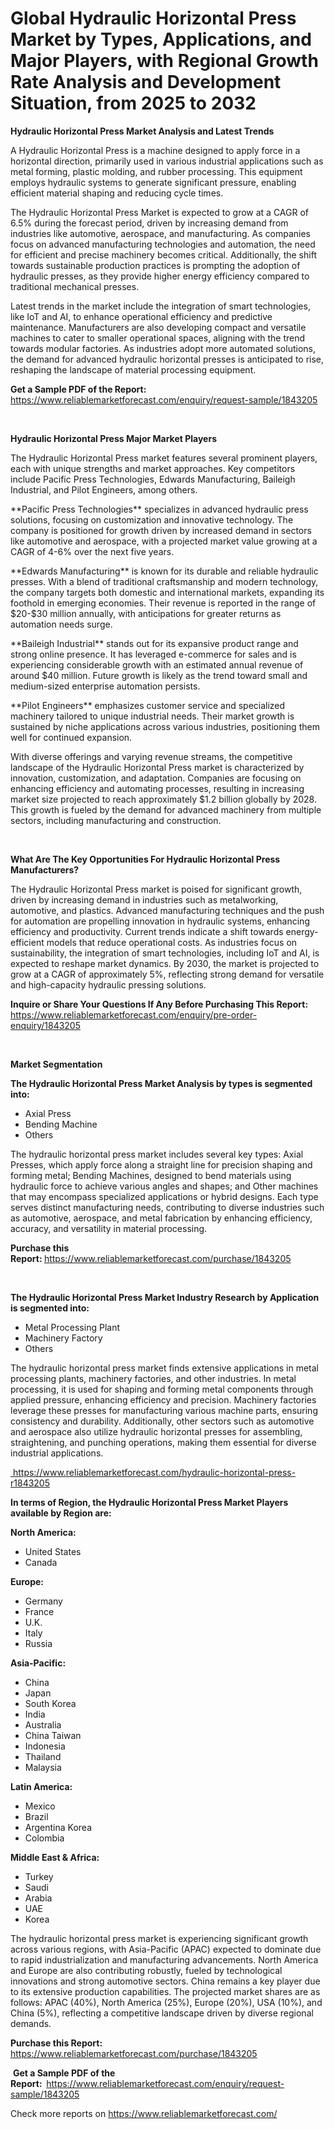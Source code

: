 <p><h1>Global Hydraulic Horizontal Press Market by Types, Applications, and Major Players, with Regional Growth Rate Analysis and Development Situation, from 2025 to 2032</h1></p><p><strong>Hydraulic Horizontal Press Market Analysis and Latest Trends</strong></p>
<p><p>A Hydraulic Horizontal Press is a machine designed to apply force in a horizontal direction, primarily used in various industrial applications such as metal forming, plastic molding, and rubber processing. This equipment employs hydraulic systems to generate significant pressure, enabling efficient material shaping and reducing cycle times.</p><p>The Hydraulic Horizontal Press Market is expected to grow at a CAGR of 6.5% during the forecast period, driven by increasing demand from industries like automotive, aerospace, and manufacturing. As companies focus on advanced manufacturing technologies and automation, the need for efficient and precise machinery becomes critical. Additionally, the shift towards sustainable production practices is prompting the adoption of hydraulic presses, as they provide higher energy efficiency compared to traditional mechanical presses.</p><p>Latest trends in the market include the integration of smart technologies, like IoT and AI, to enhance operational efficiency and predictive maintenance. Manufacturers are also developing compact and versatile machines to cater to smaller operational spaces, aligning with the trend towards modular factories. As industries adopt more automated solutions, the demand for advanced hydraulic horizontal presses is anticipated to rise, reshaping the landscape of material processing equipment.</p></p>
<p><strong>Get a Sample PDF of the Report:&nbsp;</strong> <a href="https://www.reliablemarketforecast.com/enquiry/request-sample/1843205?utm_campaign=2332&utm_medium=2&utm_source=Github&utm_content=ia&utm_term=22022025&utm_id=hydraulic-horizontal-press">https://www.reliablemarketforecast.com/enquiry/request-sample/1843205</a></p>
<p>&nbsp;</p>
<p><strong>Hydraulic Horizontal Press Major Market Players</strong></p>
<p><p>The Hydraulic Horizontal Press market features several prominent players, each with unique strengths and market approaches. Key competitors include Pacific Press Technologies, Edwards Manufacturing, Baileigh Industrial, and Pilot Engineers, among others.</p><p>**Pacific Press Technologies** specializes in advanced hydraulic press solutions, focusing on customization and innovative technology. The company is positioned for growth driven by increased demand in sectors like automotive and aerospace, with a projected market value growing at a CAGR of 4-6% over the next five years.</p><p>**Edwards Manufacturing** is known for its durable and reliable hydraulic presses. With a blend of traditional craftsmanship and modern technology, the company targets both domestic and international markets, expanding its foothold in emerging economies. Their revenue is reported in the range of $20-$30 million annually, with anticipations for greater returns as automation needs surge.</p><p>**Baileigh Industrial** stands out for its expansive product range and strong online presence. It has leveraged e-commerce for sales and is experiencing considerable growth with an estimated annual revenue of around $40 million. Future growth is likely as the trend toward small and medium-sized enterprise automation persists.</p><p>**Pilot Engineers** emphasizes customer service and specialized machinery tailored to unique industrial needs. Their market growth is sustained by niche applications across various industries, positioning them well for continued expansion.</p><p>With diverse offerings and varying revenue streams, the competitive landscape of the Hydraulic Horizontal Press market is characterized by innovation, customization, and adaptation. Companies are focusing on enhancing efficiency and automating processes, resulting in increasing market size projected to reach approximately $1.2 billion globally by 2028. This growth is fueled by the demand for advanced machinery from multiple sectors, including manufacturing and construction.</p></p>
<p>&nbsp;</p>
<p><strong>What Are The Key Opportunities For Hydraulic Horizontal Press Manufacturers?</strong></p>
<p><p>The Hydraulic Horizontal Press market is poised for significant growth, driven by increasing demand in industries such as metalworking, automotive, and plastics. Advanced manufacturing techniques and the push for automation are propelling innovation in hydraulic systems, enhancing efficiency and productivity. Current trends indicate a shift towards energy-efficient models that reduce operational costs. As industries focus on sustainability, the integration of smart technologies, including IoT and AI, is expected to reshape market dynamics. By 2030, the market is projected to grow at a CAGR of approximately 5%, reflecting strong demand for versatile and high-capacity hydraulic pressing solutions.</p></p>
<p><strong>Inquire or Share Your Questions If Any Before Purchasing This Report:</strong> <a href="https://www.reliablemarketforecast.com/enquiry/pre-order-enquiry/1843205?utm_campaign=2332&utm_medium=2&utm_source=Github&utm_content=ia&utm_term=22022025&utm_id=hydraulic-horizontal-press">https://www.reliablemarketforecast.com/enquiry/pre-order-enquiry/1843205</a></p>
<p>&nbsp;</p>
<p><strong>Market Segmentation</strong></p>
<p><strong>The Hydraulic Horizontal Press Market Analysis by types is segmented into:</strong></p>
<p><ul><li>Axial Press</li><li>Bending Machine</li><li>Others</li></ul></p>
<p><p>The hydraulic horizontal press market includes several key types: Axial Presses, which apply force along a straight line for precision shaping and forming metal; Bending Machines, designed to bend materials using hydraulic force to achieve various angles and shapes; and Other machines that may encompass specialized applications or hybrid designs. Each type serves distinct manufacturing needs, contributing to diverse industries such as automotive, aerospace, and metal fabrication by enhancing efficiency, accuracy, and versatility in material processing.</p></p>
<p><strong>Purchase this Report:&nbsp;</strong><a href="https://www.reliablemarketforecast.com/purchase/1843205?utm_campaign=2332&utm_medium=2&utm_source=Github&utm_content=ia&utm_term=22022025&utm_id=hydraulic-horizontal-press">https://www.reliablemarketforecast.com/purchase/1843205</a></p>
<p>&nbsp;</p>
<p><strong>The Hydraulic Horizontal Press Market Industry Research by Application is segmented into:</strong></p>
<p><ul><li>Metal Processing Plant</li><li>Machinery Factory</li><li>Others</li></ul></p>
<p><p>The hydraulic horizontal press market finds extensive applications in metal processing plants, machinery factories, and other industries. In metal processing, it is used for shaping and forming metal components through applied pressure, enhancing efficiency and precision. Machinery factories leverage these presses for manufacturing various machine parts, ensuring consistency and durability. Additionally, other sectors such as automotive and aerospace also utilize hydraulic horizontal presses for assembling, straightening, and punching operations, making them essential for diverse industrial applications.</p></p>
<p><a href="https://www.reliablemarketforecast.com/hydraulic-horizontal-press-r1843205?utm_campaign=2332&utm_medium=2&utm_source=Github&utm_content=ia&utm_term=22022025&utm_id=hydraulic-horizontal-press">&nbsp;https://www.reliablemarketforecast.com/hydraulic-horizontal-press-r1843205</a></p>
<p><strong>In terms of Region, the Hydraulic Horizontal Press Market Players available by Region are:</strong></p>
<p>
    <p> <strong> North America: </strong>
        <ul>
            <li>United States</li>
            <li>Canada</li>
        </ul>
        </p> 
    <p> <strong> Europe: </strong>
        <ul>
            <li>Germany</li>
            <li>France</li>
            <li>U.K.</li>
            <li>Italy</li>
            <li>Russia</li>
        </ul>
        </p> 
    <p> <strong> Asia-Pacific: </strong>
        <ul>
            <li>China</li>
            <li>Japan</li>
            <li>South Korea</li>
            <li>India</li>
            <li>Australia</li>
            <li>China Taiwan</li>
            <li>Indonesia</li>
            <li>Thailand</li>
            <li>Malaysia</li>
        </ul>
        </p> 
    <p> <strong> Latin America: </strong>
        <ul>
            <li>Mexico</li>
            <li>Brazil</li>
            <li>Argentina Korea</li>
            <li>Colombia</li>
        </ul>
        </p> 
    <p> <strong> Middle East & Africa: </strong>
        <ul>
            <li>Turkey</li>
            <li>Saudi</li>
            <li>Arabia</li>
            <li>UAE</li>
            <li>Korea</li>
        </ul>
    </p>
    </p>
<p><p>The hydraulic horizontal press market is experiencing significant growth across various regions, with Asia-Pacific (APAC) expected to dominate due to rapid industrialization and manufacturing advancements. North America and Europe are also contributing robustly, fueled by technological innovations and strong automotive sectors. China remains a key player due to its extensive production capabilities. The projected market shares are as follows: APAC (40%), North America (25%), Europe (20%), USA (10%), and China (5%), reflecting a competitive landscape driven by diverse regional demands.</p></p>
<p><strong>Purchase this Report: </strong><a href="https://www.reliablemarketforecast.com/purchase/1843205?utm_campaign=2332&utm_medium=2&utm_source=Github&utm_content=ia&utm_term=22022025&utm_id=hydraulic-horizontal-press">https://www.reliablemarketforecast.com/purchase/1843205</a></p>
<p>&nbsp;<strong>Get a Sample PDF of the Report:&nbsp;&nbsp;</strong><a href="https://www.reliablemarketforecast.com/enquiry/request-sample/1843205?utm_campaign=2332&utm_medium=2&utm_source=Github&utm_content=ia&utm_term=22022025&utm_id=hydraulic-horizontal-press">https://www.reliablemarketforecast.com/enquiry/request-sample/1843205</a></p>
<p><strong></strong></p>
<p>Check more reports on <a href="https://www.reliablemarketforecast.com/?utm_campaign=2332&utm_medium=2&utm_source=Github&utm_content=ia&utm_term=22022025&utm_id=hydraulic-horizontal-press">https://www.reliablemarketforecast.com/</a></p>